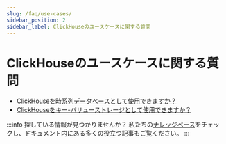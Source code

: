```yaml
---
slug: /faq/use-cases/
sidebar_position: 2
sidebar_label: ClickHouseのユースケースに関する質問
---
```


# ClickHouseのユースケースに関する質問

- [ClickHouseを時系列データベースとして使用できますか？](/knowledgebase/time-series)
- [ClickHouseをキー-バリューストレージとして使用できますか？](/knowledgebase/key-value)

:::info 探している情報が見つかりませんか？
私たちの[ナレッジベース](/knowledgebase/)をチェックし、ドキュメント内にある多くの役立つ記事もご覧ください。
:::
